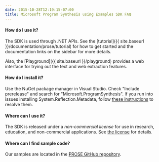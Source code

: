 ```yaml
---
date: 2015-10-28T12:19:15-07:00
title: Microsoft Program Synthesis using Examples SDK FAQ
---
```


#### How do I use it?

The SDK is used through .NET APIs.
See the [tutorial]({{ site.baseurl }}/documentation/prose/tutorial) for how to get
started and the documentation links on the sidebar for more details.

Also, the [Playground]({{ site.baseurl }}/playground) provides a web interface for trying
out the text and web extraction features.


#### How do I install it?

Use the NuGet package manager in Visual Studio. 
Check "Include prerelease" and search for "Microsoft.ProgramSynthesis".
If you run into issues installing System.Reflection.Metadata,
follow [these instructions](http://celticcodingsolutions.com/Blog/post/2015/08/19/visual-studio-2015-and-nuget-redirection-and-package-retrieval-errors.aspx)
to resolve them.


#### Where can I use it?

The SDK is released under a _non-commercial license_ for use in
research, education, and non-commercial applications. See
[the license](https://prose-playground.cloudapp.net/data/SDKLicense.pdf)
for details.


#### Where can I find sample code?

Our samples are located in the [PROSE GitHub repository](https://github.com/microsoft/prose).
